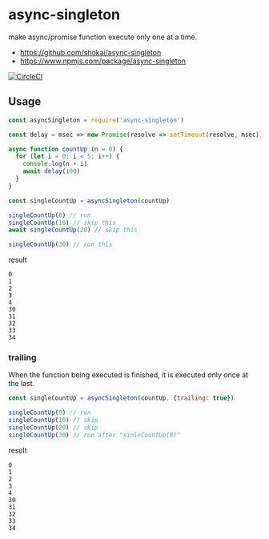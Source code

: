 # async-singleton

make async/promise function execute only one at a time.

- https://github.com/shokai/async-singleton
- https://www.npmjs.com/package/async-singleton

[![CircleCI](https://circleci.com/gh/shokai/async-singleton.svg?style=svg)](https://circleci.com/gh/shokai/async-singleton)


## Usage

```js
const asyncSingleton = require('async-singleton')

const delay = msec => new Promise(resolve => setTimeout(resolve, msec))

async function countUp (n = 0) {
  for (let i = 0; i < 5; i++) {
    console.log(n + i)
    await delay(100)
  }
}
```

```js
const singleCountUp = asyncSingleton(countUp)

singleCountUp(0) // run
singleCountUp(10) // skip this
await singleCountUp(20) // skip this

singleCountUp(30) // run this
```

result

```
0
1
2
3
4
30
31
32
33
34
```

### trailing

When the function being executed is finished, it is executed only once at the last.


```js
const singleCountUp = asyncSingleton(countUp, {trailing: true})

singleCountUp(0) // run
singleCountUp(10) // skip
singleCountUp(20) // skip
singleCountUp(30) // run after "sinleCountUp(0)"
```

result

```
0
1
2
3
4
30
31
32
33
34
```
